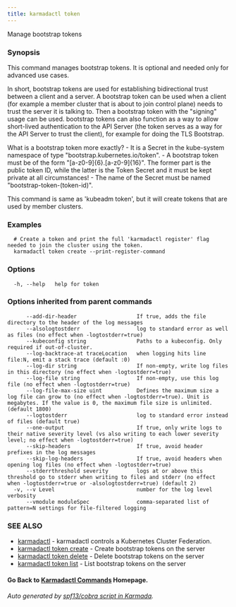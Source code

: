 ```yaml
---
title: karmadactl token
---
```


Manage bootstrap tokens

### Synopsis

This command manages bootstrap tokens. It is optional and needed only for advanced use cases.

 In short, bootstrap tokens are used for establishing bidirectional trust between a client and a server. A bootstrap token can be used when a client (for example a member cluster that is about to join control plane) needs to trust the server it is talking to. Then a bootstrap token with the "signing" usage can be used. bootstrap tokens can also function as a way to allow short-lived authentication to the API Server (the token serves as a way for the API Server to trust the client), for example for doing the TLS Bootstrap.

 What is a bootstrap token more exactly? - It is a Secret in the kube-system namespace of type "bootstrap.kubernetes.io/token". - A bootstrap token must be of the form "[a-z0-9]{6}.[a-z0-9]{16}". The former part is the public token ID, while the latter is the Token Secret and it must be kept private at all circumstances! - The name of the Secret must be named "bootstrap-token-(token-id)".

 This command is same as 'kubeadm token', but it will create tokens that are used by member clusters.

### Examples

```
  # Create a token and print the full 'karmadactl register' flag needed to join the cluster using the token.
  karmadactl token create --print-register-command
```

### Options

```
  -h, --help   help for token
```

### Options inherited from parent commands

```
      --add-dir-header                   If true, adds the file directory to the header of the log messages
      --alsologtostderr                  log to standard error as well as files (no effect when -logtostderr=true)
      --kubeconfig string                Paths to a kubeconfig. Only required if out-of-cluster.
      --log-backtrace-at traceLocation   when logging hits line file:N, emit a stack trace (default :0)
      --log-dir string                   If non-empty, write log files in this directory (no effect when -logtostderr=true)
      --log-file string                  If non-empty, use this log file (no effect when -logtostderr=true)
      --log-file-max-size uint           Defines the maximum size a log file can grow to (no effect when -logtostderr=true). Unit is megabytes. If the value is 0, the maximum file size is unlimited. (default 1800)
      --logtostderr                      log to standard error instead of files (default true)
      --one-output                       If true, only write logs to their native severity level (vs also writing to each lower severity level; no effect when -logtostderr=true)
      --skip-headers                     If true, avoid header prefixes in the log messages
      --skip-log-headers                 If true, avoid headers when opening log files (no effect when -logtostderr=true)
      --stderrthreshold severity         logs at or above this threshold go to stderr when writing to files and stderr (no effect when -logtostderr=true or -alsologtostderr=true) (default 2)
  -v, --v Level                          number for the log level verbosity
      --vmodule moduleSpec               comma-separated list of pattern=N settings for file-filtered logging
```

### SEE ALSO

* [karmadactl](karmadactl.md)	 - karmadactl controls a Kubernetes Cluster Federation.
* [karmadactl token create](karmadactl_token_create.md)	 - Create bootstrap tokens on the server
* [karmadactl token delete](karmadactl_token_delete.md)	 - Delete bootstrap tokens on the server
* [karmadactl token list](karmadactl_token_list.md)	 - List bootstrap tokens on the server

#### Go Back to [Karmadactl Commands](karmadactl_index.md) Homepage.


###### Auto generated by [spf13/cobra script in Karmada](https://github.com/karmada-io/karmada/tree/master/hack/tools/genkarmadactldocs).
